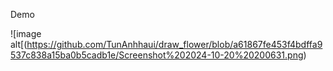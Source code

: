 Demo

![image alt[(https://github.com/TunAnhhaui/draw_flower/blob/a61867fe453f4bdffa9537c838a15ba0b5cadb1e/Screenshot%202024-10-20%20200631.png)
